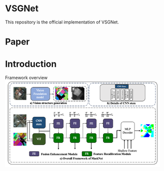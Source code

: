 # VSGNet

This repository is the official implementation of VSGNet.

# Paper


# Introduction
Framework overview
![overview](framework/fig.png)
